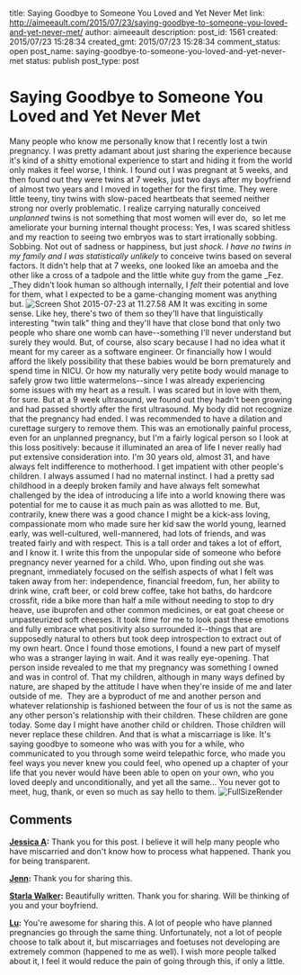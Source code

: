 title: Saying Goodbye to Someone You Loved and Yet Never Met
link: http://aimeeault.com/2015/07/23/saying-goodbye-to-someone-you-loved-and-yet-never-met/
author: aimeeault
description: 
post_id: 1561
created: 2015/07/23 15:28:34
created_gmt: 2015/07/23 15:28:34
comment_status: open
post_name: saying-goodbye-to-someone-you-loved-and-yet-never-met
status: publish
post_type: post

# Saying Goodbye to Someone You Loved and Yet Never Met

Many people who know me personally know that I recently lost a twin pregnancy. I was pretty adamant about just sharing the experience because it's kind of a shitty emotional experience to start and hiding it from the world only makes it feel worse, I think. I found out I was pregnant at 5 weeks, and then found out they were twins at 7 weeks, just two days after my boyfriend of almost two years and I moved in together for the first time. They were little teeny, tiny twins with slow-paced heartbeats that seemed neither strong nor overly problematic. I realize carrying naturally conceived _unplanned_ twins is not something that most women will ever do,  so let me ameliorate your burning internal thought process: Yes, I was scared shitless and my reaction to seeing two embryos was to start irrationally sobbing. Sobbing. Not out of sadness or happiness, but just _shock. _I have no twins in my family and I was statistically_ unlikely_ to conceive twins based on several factors. It didn't help that at 7 weeks, one looked like an amoeba and the other like a cross of a tadpole and the little white guy from the game _Fez. _They didn't look human so although internally, I _felt_ their potential and love for them, what I expected to be a game-changing moment was anything but. ![Screen Shot 2015-07-23 at 11.27.58 AM](https://s3.amazonaws.com/aimeeault.com/Screen-Shot-2015-07-23-at-11.27.58-AM-1024x854.png) It was exciting in some sense. Like hey, there's two of them so they'll have that linguistically interesting "twin talk" thing and they'll have that close bond that only two people who share one womb can have--something I'll never understand but surely they would. But, of course, also scary because I had no idea what it meant for my career as a software engineer. Or financially how I would afford the likely possibility that these babies would be born prematurely and spend time in NICU. Or how my naturally very petite body would manage to safely grow two little watermelons--since I was already experiencing some issues with my heart as a result. I was scared but in love with them, for sure. But at a 9 week ultrasound, we found out they hadn't been growing and had passed shortly after the first ultrasound. My body did not recognize that the pregnancy had ended. I was recommended to have a dilation and curettage surgery to remove them. This was an emotionally painful process, even for an unplanned pregnancy, but I'm a fairly logical person so I look at this loss positively: because it illuminated an area of life I never really had put extensive consideration into. I'm 30 years old, almost 31, and have always felt indifference to motherhood. I get impatient with other people's children. I always assumed I had no maternal instinct. I had a pretty sad childhood in a deeply broken family and have always felt somewhat challenged by the idea of introducing a life into a world knowing there was potential for me to cause it as much pain as was allotted to me. But, contrarily, knew there was a good chance I might be a kick-ass loving, compassionate mom who made sure her kid saw the world young, learned early, was well-cultured, well-mannered, had lots of friends, and was treated fairly and with respect. This is a tall order and takes a lot of effort, and I know it. I write this from the unpopular side of someone who before pregnancy never yearned for a child. Who, upon finding out she was pregnant, immediately focused on the selfish aspects of what I felt was taken away from her: independence, financial freedom, fun, her ability to drink wine, craft beer, or cold brew coffee, take hot baths, do hardcore crossfit, ride a bike more than half a mile without needing to stop to dry heave, use ibuprofen and other common medicines, or eat goat cheese or unpasteurized soft cheeses. It took _time_ for me to look past these emotions and fully embrace what positivity also surrounded it--things that are supposedly natural to others but took deep introspection to extract out of my own heart. Once I found those emotions, I found a new part of myself who was a stranger laying in wait. And it was really eye-opening. That person inside revealed to me that my pregnancy was something I owned and was in control of. That my children, although in many ways defined by nature, are shaped by the attitude I have when they're inside of me and later outside of me.  They are a byproduct of me and another person and whatever relationship is fashioned between the four of us is not the same as any other person's relationship with their children. These children are gone today. Some day I might have another child or children. Those children will never replace these children. And that is what a miscarriage is like. It's saying goodbye to someone who was with you for a while, who communicated to you through some weird telepathic force, who made you feel ways you never knew you could feel, who opened up a chapter of your life that you never would have been able to open on your own, who you loved deeply and unconditionally, and yet all the same... You never got to meet, hug, thank, or even so much as say hello to them. ![FullSizeRender](https://s3.amazonaws.com/aimeeault.com/FullSizeRender-1024x768.jpg)

## Comments

**[Jessica A](#168 "2015-07-23 15:48:17"):** Thank you for this post. I believe it will help many people who have miscarried and don't know how to process what happened. Thank you for being transparent.

**[Jenn](#169 "2015-07-24 02:36:07"):** Thank you for sharing this.

**[Starla Walker](#170 "2015-07-24 15:20:31"):** Beautifully written. Thank you for sharing. Will be thinking of you and your boyfriend.

**[Lu](#171 "2015-09-07 12:45:36"):** You're awesome for sharing this. A lot of people who have planned pregnancies go through the same thing. Unfortunately, not a lot of people choose to talk about it, but miscarriages and foetuses not developing are extremely common (happened to me as well). I wish more people talked about it, I feel it would reduce the pain of going through this, if only a little.

